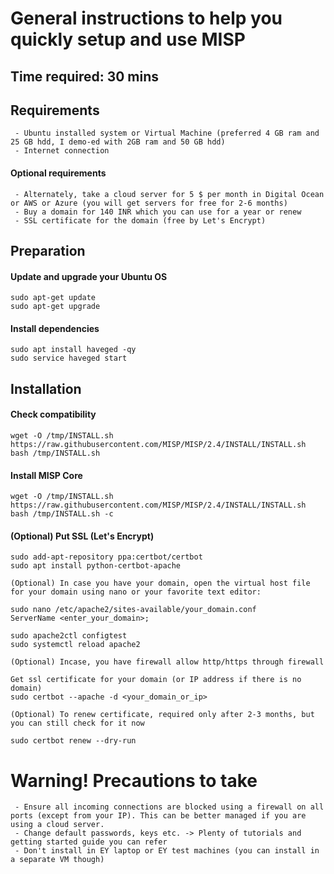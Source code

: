 # General instructions to help you quickly setup and use MISP

## Time required: 30 mins

## Requirements
```
 - Ubuntu installed system or Virtual Machine (preferred 4 GB ram and 25 GB hdd, I demo-ed with 2GB ram and 50 GB hdd)
 - Internet connection
```
#### Optional requirements
```
 - Alternately, take a cloud server for 5 $ per month in Digital Ocean or AWS or Azure (you will get servers for free for 2-6 months)
 - Buy a domain for 140 INR which you can use for a year or renew
 - SSL certificate for the domain (free by Let's Encrypt)
```
 
## Preparation 

#### Update and upgrade your Ubuntu OS
```
sudo apt-get update
sudo apt-get upgrade
```
#### Install dependencies
```
sudo apt install haveged -qy
sudo service haveged start
```

## Installation

#### Check compatibility
```
wget -O /tmp/INSTALL.sh https://raw.githubusercontent.com/MISP/MISP/2.4/INSTALL/INSTALL.sh
bash /tmp/INSTALL.sh
```

#### Install MISP Core
```
wget -O /tmp/INSTALL.sh https://raw.githubusercontent.com/MISP/MISP/2.4/INSTALL/INSTALL.sh
bash /tmp/INSTALL.sh -c
```

#### (Optional) Put SSL (Let's Encrypt)
```
sudo add-apt-repository ppa:certbot/certbot
sudo apt install python-certbot-apache
 
(Optional) In case you have your domain, open the virtual host file for your domain using nano or your favorite text editor:

sudo nano /etc/apache2/sites-available/your_domain.conf
ServerName <enter_your_domain>;

sudo apache2ctl configtest
sudo systemctl reload apache2

(Optional) Incase, you have firewall allow http/https through firewall

Get ssl certificate for your domain (or IP address if there is no domain)
sudo certbot --apache -d <your_domain_or_ip>

(Optional) To renew certificate, required only after 2-3 months, but you can still check for it now

sudo certbot renew --dry-run
```

# Warning! Precautions to take
```
 - Ensure all incoming connections are blocked using a firewall on all ports (except from your IP). This can be better managed if you are using a cloud server.
 - Change default passwords, keys etc. -> Plenty of tutorials and getting started guide you can refer
 - Don't install in EY laptop or EY test machines (you can install in a separate VM though)
```